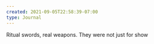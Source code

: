 ```yaml
---
created: 2021-09-05T22:58:39-07:00
type: Journal
---
```


Ritual swords, real weapons. They were not just for show
